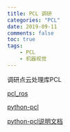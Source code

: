 ```yaml
---
title: PCL 调研
categories: "PCL" 
date: 2019-09-11
comments: false
toc: true
tags:
    - PCL
    - 机器视觉
---
```


调研点云处理库PCL

<!--more-->



[pcl_ros](http://wiki.ros.org/pcl_ros)

[python-pcl](https://github.com/strawlab/python-pcl)

[python-pcl说明文档](chrome-extension://ikhdkkncnoglghljlkmcimlnlhkeamad/pdf-viewer/web/viewer.html?file=https%3A%2F%2Fbuildmedia.readthedocs.org%2Fmedia%2Fpdf%2Fpython-pcl-fork%2Frc_patches4%2Fpython-pcl-fork.pdf)